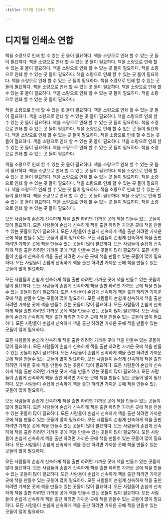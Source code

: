 ```yaml
---
:title: 디지털 인쇄소 연합

---
```


# 디지털 인쇄소 연합

책을 소량으로 인쇄 할 수 있는 곳 들이 필요하다. 책을 소량으로 인쇄 할 수 있는 곳 들이 필요하다. 책을 소량으로 인쇄 할 수 있는 곳 들이 필요하다. 책을 소량으로 인쇄 할 수 있는 곳 들이 필요하다. 책을 소량으로 인쇄 할 수 있는 곳 들이 필요하다. 책을 소량으로 인쇄 할 수 있는 곳 들이 필요하다. 책을 소량으로 인쇄 할 수 있는 곳 들이 필요하다. 책을 소량으로 인쇄 할 수 있는 곳 들이 필요하다. 책을 소량으로 인쇄 할 수 있는 곳 들이 필요하다. 책을 소량으로 인쇄 할 수 있는 곳 들이 필요하다. 책을 소량으로 인쇄 할 수 있는 곳 들이 필요하다. 책을 소량으로 인쇄 할 수 있는 곳 들이 필요하다. 책을 소량으로 인쇄 할 수 있는 곳 들이 필요하다. 

책을 소량으로 인쇄 할 수 있는 곳 들이 필요하다. 책을 소량으로 인쇄 할 수 있는 곳 들이 필요하다. 책을 소량으로 인쇄 할 수 있는 곳 들이 필요하다. 책을 소량으로 인쇄 할 수 있는 곳 들이 필요하다. 책을 소량으로 인쇄 할 수 있는 곳 들이 필요하다. 책을 소량으로 인쇄 할 수 있는 곳 들이 필요하다. 책을 소량으로 인쇄 할 수 있는 곳 들이 필요하다. 책을 소량으로 인쇄 할 수 있는 곳 들이 필요하다. 책을 소량으로 인쇄 할 수 있는 곳 들이 필요하다. 책을 소량으로 인쇄 할 수 있는 곳 들이 필요하다. 책을 소량으로 인쇄 할 수 있는 곳 들이 필요하다. 책을 소량으로 인쇄 할 수 있는 곳 들이 필요하다. 책을 소량으로 인쇄 할 수 있는 곳 들이 필요하다. 

책을 소량으로 인쇄 할 수 있는 곳 들이 필요하다. 책을 소량으로 인쇄 할 수 있는 곳 들이 필요하다. 책을 소량으로 인쇄 할 수 있는 곳 들이 필요하다. 책을 소량으로 인쇄 할 수 있는 곳 들이 필요하다. 책을 소량으로 인쇄 할 수 있는 곳 들이 필요하다. 책을 소량으로 인쇄 할 수 있는 곳 들이 필요하다. 책을 소량으로 인쇄 할 수 있는 곳 들이 필요하다. 책을 소량으로 인쇄 할 수 있는 곳 들이 필요하다. 책을 소량으로 인쇄 할 수 있는 곳 들이 필요하다. 책을 소량으로 인쇄 할 수 있는 곳 들이 필요하다. 책을 소량으로 인쇄 할 수 있는 곳 들이 필요하다. 책을 소량으로 인쇄 할 수 있는 곳 들이 필요하다. 책을 소량으로 인쇄 할 수 있는 곳 들이 필요하다. 


모든 사람들이 손쉽게 신속하게 책을 출판 하려면 가까운 곳에 책을 만들수 있는 곳들이 많이 필요하다. 모든 사람들이 손쉽게 신속하게 책을 출판 하려면 가까운 곳에 책을 만들수 있는 곳들이 많이 필요하다. 모든 사람들이 손쉽게 신속하게 책을 출판 하려면 가까운 곳에 책을 만들수 있는 곳들이 많이 필요하다. 모든 사람들이 손쉽게 신속하게 책을 출판 하려면 가까운 곳에 책을 만들수 있는 곳들이 많이 필요하다. 모든 사람들이 손쉽게 신속하게 책을 출판 하려면 가까운 곳에 책을 만들수 있는 곳들이 많이 필요하다. 모든 사람들이 손쉽게 신속하게 책을 출판 하려면 가까운 곳에 책을 만들수 있는 곳들이 많이 필요하다. 모든 사람들이 손쉽게 신속하게 책을 출판 하려면 가까운 곳에 책을 만들수 있는 곳들이 많이 필요하다. 


모든 사람들이 손쉽게 신속하게 책을 출판 하려면 가까운 곳에 책을 만들수 있는 곳들이 많이 필요하다. 모든 사람들이 손쉽게 신속하게 책을 출판 하려면 가까운 곳에 책을 만들수 있는 곳들이 많이 필요하다. 모든 사람들이 손쉽게 신속하게 책을 출판 하려면 가까운 곳에 책을 만들수 있는 곳들이 많이 필요하다. 모든 사람들이 손쉽게 신속하게 책을 출판 하려면 가까운 곳에 책을 만들수 있는 곳들이 많이 필요하다. 모든 사람들이 손쉽게 신속하게 책을 출판 하려면 가까운 곳에 책을 만들수 있는 곳들이 많이 필요하다. 모든 사람들이 손쉽게 신속하게 책을 출판 하려면 가까운 곳에 책을 만들수 있는 곳들이 많이 필요하다. 모든 사람들이 손쉽게 신속하게 책을 출판 하려면 가까운 곳에 책을 만들수 있는 곳들이 많이 필요하다. 


모든 사람들이 손쉽게 신속하게 책을 출판 하려면 가까운 곳에 책을 만들수 있는 곳들이 많이 필요하다. 모든 사람들이 손쉽게 신속하게 책을 출판 하려면 가까운 곳에 책을 만들수 있는 곳들이 많이 필요하다. 모든 사람들이 손쉽게 신속하게 책을 출판 하려면 가까운 곳에 책을 만들수 있는 곳들이 많이 필요하다. 모든 사람들이 손쉽게 신속하게 책을 출판 하려면 가까운 곳에 책을 만들수 있는 곳들이 많이 필요하다. 모든 사람들이 손쉽게 신속하게 책을 출판 하려면 가까운 곳에 책을 만들수 있는 곳들이 많이 필요하다. 모든 사람들이 손쉽게 신속하게 책을 출판 하려면 가까운 곳에 책을 만들수 있는 곳들이 많이 필요하다. 모든 사람들이 손쉽게 신속하게 책을 출판 하려면 가까운 곳에 책을 만들수 있는 곳들이 많이 필요하다. 


모든 사람들이 손쉽게 신속하게 책을 출판 하려면 가까운 곳에 책을 만들수 있는 곳들이 많이 필요하다. 모든 사람들이 손쉽게 신속하게 책을 출판 하려면 가까운 곳에 책을 만들수 있는 곳들이 많이 필요하다. 모든 사람들이 손쉽게 신속하게 책을 출판 하려면 가까운 곳에 책을 만들수 있는 곳들이 많이 필요하다. 모든 사람들이 손쉽게 신속하게 책을 출판 하려면 가까운 곳에 책을 만들수 있는 곳들이 많이 필요하다. 모든 사람들이 손쉽게 신속하게 책을 출판 하려면 가까운 곳에 책을 만들수 있는 곳들이 많이 필요하다. 모든 사람들이 손쉽게 신속하게 책을 출판 하려면 가까운 곳에 책을 만들수 있는 곳들이 많이 필요하다. 모든 사람들이 손쉽게 신속하게 책을 출판 하려면 가까운 곳에 책을 만들수 있는 곳들이 많이 필요하다. 


모든 사람들이 손쉽게 신속하게 책을 출판 하려면 가까운 곳에 책을 만들수 있는 곳들이 많이 필요하다. 모든 사람들이 손쉽게 신속하게 책을 출판 하려면 가까운 곳에 책을 만들수 있는 곳들이 많이 필요하다. 모든 사람들이 손쉽게 신속하게 책을 출판 하려면 가까운 곳에 책을 만들수 있는 곳들이 많이 필요하다. 모든 사람들이 손쉽게 신속하게 책을 출판 하려면 가까운 곳에 책을 만들수 있는 곳들이 많이 필요하다. 모든 사람들이 손쉽게 신속하게 책을 출판 하려면 가까운 곳에 책을 만들수 있는 곳들이 많이 필요하다. 모든 사람들이 손쉽게 신속하게 책을 출판 하려면 가까운 곳에 책을 만들수 있는 곳들이 많이 필요하다. 모든 사람들이 손쉽게 신속하게 책을 출판 하려면 가까운 곳에 책을 만들수 있는 곳들이 많이 필요하다. 

